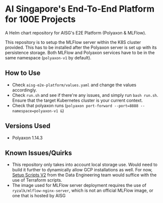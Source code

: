 # AI Singapore's End-To-End Platform for 100E Projects

A Helm chart repository for AISG's E2E Platform (Polyaxon & MLFlow).

This repository is to setup the MLFlow server within the K8S cluster 
provided. This has to be installed after the Polyaxon server is set up 
with its persistence storage. Both MLFlow and Polyaxon services have to
be in the same namespace (`polyaxon-v1` by default).

## How to Use

- Check `aisg-e2e-platform/values.yaml` and change the values 
  accordingly.
- Check `run.sh` and see if there're any issues, and simply run 
  `bash run.sh`. Ensure that the target Kubernetes cluster is your 
  current context.
- Check that polyaxon runs 
  (`polyaxon port-forward --port=8888 --namespace=polyaxon-v1 &`)

## Versions Used
- Polyaxon 1.14.3

## Known Issues/Quirks
- This repository only takes into account local storage use. Would need 
  to build it further to dynamically allow GCP installations as well. 
  For now, [Setup Scripts V2](https://gitlab.aisingapore.net/data-engineering/setup-scripts-v2) 
  from the Data Engineering team would suffice with the use of Terraform 
  scripts.
- The image used for MLFlow server deployment requires the use of 
  `ryzalk/mlflow-nginx-server`, which is not an official MLFlow image, 
  or one that is hosted by AISG 

